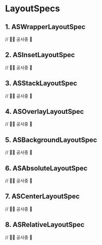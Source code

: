 # LayoutSpecs

## 1. ASWrapperLayoutSpec

// 👷‍♀️ 공사중 👷

## 2. ASInsetLayoutSpec

// 👷‍♀️ 공사중 👷

## 3. ASStackLayoutSpec

// 👷‍♀️ 공사중 👷

## 4. ASOverlayLayoutSpec

// 👷‍♀️ 공사중 👷

## 5. ASBackgroundLayoutSpec

// 👷‍♀️ 공사중 👷

## 6. ASAbsoluteLayoutSpec

// 👷‍♀️ 공사중 👷

## 7. ASCenterLayoutSpec

// 👷‍♀️ 공사중 👷

## 8. ASRelativeLayoutSpec

// 👷‍♀️ 공사중 👷







